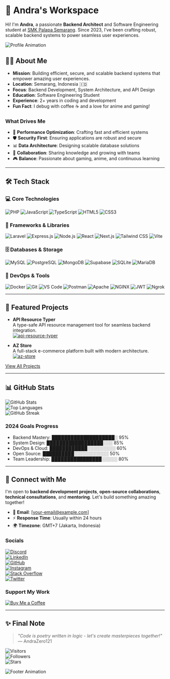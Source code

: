 # 🚀 Andra's Workspace

Hi! I'm **Andra**, a passionate **Backend Architect** and Software Engineering student at [SMK Palapa Semarang](https://smkpalapasemarang.sch.id). Since 2023, I've been crafting robust, scalable backend systems to power seamless user experiences.

![Profile Animation](https://media1.tenor.com/m/ZUu2eKdA8BwAAAAd/petting-shiroko-shiroko-fumo.gif)

## 🧙‍♂️ About Me

- **Mission**: Building efficient, secure, and scalable backend systems that empower amazing user experiences.
- **Location**: Semarang, Indonesia 🇮🇩
- **Focus**: Backend Development, System Architecture, and API Design
- **Education**: Software Engineering Student
- **Experience**: 2+ years in coding and development
- **Fun Fact**: I debug with coffee ☕ and a love for anime and gaming!

### What Drives Me
- 🚀 **Performance Optimization**: Crafting fast and efficient systems
- 🛡️ **Security First**: Ensuring applications are robust and secure
- 📊 **Data Architecture**: Designing scalable database solutions
- 🤝 **Collaboration**: Sharing knowledge and growing with teams
- 🎮 **Balance**: Passionate about gaming, anime, and continuous learning

---

## 🛠️ Tech Stack

### 💻 Core Technologies
![PHP](https://img.shields.io/badge/PHP-777BB4?style=flat-square&logo=php&logoColor=white) ![JavaScript](https://img.shields.io/badge/JavaScript-F7DF1E?style=flat-square&logo=javascript&logoColor=black) ![TypeScript](https://img.shields.io/badge/TypeScript-007ACC?style=flat-square&logo=typescript&logoColor=white) ![HTML5](https://img.shields.io/badge/HTML5-E34F26?style=flat-square&logo=html5&logoColor=white) ![CSS3](https://img.shields.io/badge/CSS3-1572B6?style=flat-square&logo=css3&logoColor=white)

### 🚀 Frameworks & Libraries
![Laravel](https://img.shields.io/badge/Laravel-FF2D20?style=flat-square&logo=laravel&logoColor=white) ![Express.js](https://img.shields.io/badge/Express.js-000000?style=flat-square&logo=express&logoColor=white) ![Node.js](https://img.shields.io/badge/Node.js-339933?style=flat-square&logo=node.js&logoColor=white) ![React](https://img.shields.io/badge/React-61DAFB?style=flat-square&logo=react&logoColor=black) ![Next.js](https://img.shields.io/badge/Next.js-000000?style=flat-square&logo=next.js&logoColor=white) ![Tailwind CSS](https://img.shields.io/badge/Tailwind_CSS-38B2AC?style=flat-square&logo=tailwind-css&logoColor=white) ![Vite](https://img.shields.io/badge/Vite-646CFF?style=flat-square&logo=vite&logoColor=white)

### 🗄️ Databases & Storage
![MySQL](https://img.shields.io/badge/MySQL-4479A1?style=flat-square&logo=mysql&logoColor=white) ![PostgreSQL](https://img.shields.io/badge/PostgreSQL-336791?style=flat-square&logo=postgresql&logoColor=white) ![MongoDB](https://img.shields.io/badge/MongoDB-47A248?style=flat-square&logo=mongodb&logoColor=white) ![Supabase](https://img.shields.io/badge/Supabase-3ECF8E?style=flat-square&logo=supabase&logoColor=white) ![SQLite](https://img.shields.io/badge/SQLite-003B57?style=flat-square&logo=sqlite&logoColor=white) ![MariaDB](https://img.shields.io/badge/MariaDB-003545?style=flat-square&logo=mariadb&logoColor=white)

### 🔧 DevOps & Tools
![Docker](https://img.shields.io/badge/Docker-2496ED?style=flat-square&logo=docker&logoColor=white) ![Git](https://img.shields.io/badge/Git-F05032?style=flat-square&logo=git&logoColor=white) ![VS Code](https://img.shields.io/badge/VS%20Code-007ACC?style=flat-square&logo=visual-studio-code&logoColor=white) ![Postman](https://img.shields.io/badge/Postman-FF6C37?style=flat-square&logo=postman&logoColor=white) ![Apache](https://img.shields.io/badge/Apache-D22128?style=flat-square&logo=apache&logoColor=white) ![NGINX](https://img.shields.io/badge/NGINX-009639?style=flat-square&logo=nginx&logoColor=white) ![JWT](https://img.shields.io/badge/JWT-black?style=flat-square&logo=json-web-tokens&logoColor=white) ![Ngrok](https://img.shields.io/badge/Ngrok-0085FF?style=flat-square&logo=ngrok&logoColor=white)

---

## 🎯 Featured Projects

- **API Resource Typer**  
  A type-safe API resource management tool for seamless backend integration.  
  [![api-resource-typer](https://github-readme-stats.vercel.app/api/pin/?username=AndraZero121&repo=api-resource-typer&theme=tokyonight&hide_border=true&border_radius=10)](https://github.com/AndraZero121/api-resource-typer)

- **AZ Store**  
  A full-stack e-commerce platform built with modern architecture.  
  [![az-store](https://github-readme-stats.vercel.app/api/pin/?username=AndraZero121&repo=az-store&theme=tokyonight&hide_border=true&border_radius=10)](https://github.com/AndraZero121/az-store)

[View All Projects](https://github.com/AndraZero121?tab=repositories)

---

## 📊 GitHub Stats

![GitHub Stats](https://github-readme-stats.vercel.app/api?username=AndraZero121&show_icons=true&theme=tokyonight&hide_border=true&count_private=true&include_all_commits=true&border_radius=10)  
![Top Languages](https://github-readme-stats.vercel.app/api/top-langs/?username=AndraZero121&theme=tokyonight&layout=compact&hide_border=true&border_radius=10&langs_count=8)  
![GitHub Streak](https://github-readme-streak-stats.herokuapp.com/?user=AndraZero121&theme=tokyonight&hide_border=true&border_radius=10)

### 2024 Goals Progress
- Backend Mastery: ████████████████████░ 95%
- System Design: ██████████████████░░░ 85%
- DevOps & Cloud: ████████████░░░░░░░░░ 60%
- Open Source: ██████████░░░░░░░░░░░ 50%
- Team Leadership: ████████████████░░░░░ 80%

---

## 🌟 Connect with Me

I'm open to **backend development projects**, **open-source collaborations**, **technical consultations**, and **mentoring**. Let's build something amazing together!

- 📧 **Email**: [your-email@example.com]
- ⚡ **Response Time**: Usually within 24 hours
- 🌍 **Timezone**: GMT+7 (Jakarta, Indonesia)

### Socials
[![Discord](https://img.shields.io/badge/Discord-7289DA?style=flat-square&logo=discord&logoColor=white)](https://discord.gg/v597hVKRpm)  
[![LinkedIn](https://img.shields.io/badge/LinkedIn-0077B5?style=flat-square&logo=linkedin&logoColor=white)](https://www.linkedin.com/in/diandraanursa/)  
[![GitHub](https://img.shields.io/badge/GitHub-100000?style=flat-square&logo=github&logoColor=white)](https://github.com/AndraZero121)  
[![Instagram](https://img.shields.io/badge/Instagram-E4405F?style=flat-square&logo=instagram&logoColor=white)](https://www.instagram.com/andrazero121/)  
[![Stack Overflow](https://img.shields.io/badge/Stack%20Overflow-FE7A16?style=flat-square&logo=stack-overflow&logoColor=white)](https://stackoverflow.com/users/23950465/andrazero121)  
[![Twitter](https://img.shields.io/badge/Twitter-1DA1F2?style=flat-square&logo=twitter&logoColor=white)](https://twitter.com/AndraZero121)

### Support My Work
[![Buy Me a Coffee](https://img.shields.io/badge/☕%20Buy%20Me%20Coffee-Saweria-FF3030?style=flat-square&logo=saweria&logoColor=white)](https://saweria.co/AndraZero121)

---

## ✨ Final Note

> *"Code is poetry written in logic - let's create masterpieces together!"*  
> — AndraZero121

![Visitors](https://visitor-badge.laobi.icu/badge?page_id=AndraZero121.AndraZero121&style=flat-square&color=6AD600)  
![Followers](https://img.shields.io/github/followers/AndraZero121?style=flat-square&color=blue)  
![Stars](https://img.shields.io/github/stars/AndraZero121?style=flat-square&color=yellow)

![Footer Animation](https://capsule-render.vercel.app/api?type=waving&color=gradient&height=100&section=footer&width=100%&fontSize=16&fontColor=fff&animation=twinkling&fontAlignY=75&desc=Thanks%20for%20visiting!&descAlignY=51&descAlign=62)
